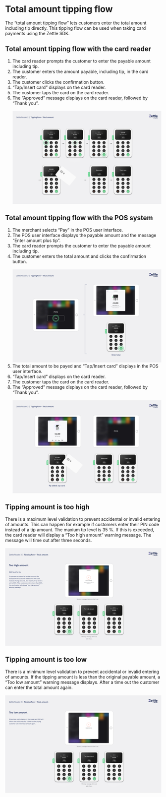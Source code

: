 # Total amount tipping flow
The “total amount tipping flow” lets customers enter the total amount including tip directly. This tipping flow can be used when taking card payments using the Zettle SDK.
## Total amount tipping flow with the card reader
1. The card reader prompts the customer to enter the payable amount including tip.
2. The customer enters the amount payable, including tip, in the card reader.
3. The customer clicks the confirmation button.
4. “Tap/Insert card” displays on the card reader.
5. The customer taps the card on the card reader.
6. The “Approved” message displays on the card reader, followed by “Thank you”.<br> 
<br>![Total amount tipping flow steps 1-6](/Documentation/images/Total_Amount_1.png)
## Total amount tipping flow with the POS system
1. The merchant selects “Pay” in the POS user interface. 
2. The POS user interface displays the payable amount and the message “Enter amount plus tip”. 
3. The card reader prompts the customer to enter the payable amount including tip.
4. The customer enters the total amount and clicks the confirmation button.<br>
<br>![Total amount tipping flow steps 1-4](/Documentation/images/Total_Amount_2.png) 
5. The total amount to be payed and “Tap/Insert card” displays in the POS user interface.
6. “Tap/Insert card” displays on the card reader.
7. The customer taps the card on the card reader.
8. The “Approved” message displays on the card reader, followed by “Thank you”.<br>
<br>![Total amount tipping flow steps 5-8](/Documentation/images/Total_Amount_3.png)<br>
## Tipping amount is too high
There is a maximum level validation to prevent accidental or invalid entering of amounts. This can happen for example if customers enter their PIN code instead of a tip amount. The maxium tip level is 35 %. If this is exceeded, the card reader will display a “Too high amount” warning message. The message will time out after three seconds.<br>
<br>![Total amount tipping flow steps 5-8](/Documentation/images/Total_Amount_4.png)<br>
## Tipping amount is too low
There is a minimum level validation to prevent accidental or invalid entering of amounts. If the tipping amount is less than the original payable amount, a “Too low amount” warning message displays. After a time out the customer can enter the total amount again.<br>
<br>![Total amount tipping flow steps 5-8](/Documentation/images/Total_Amount_5.png)<br>
